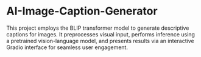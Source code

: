 # AI-Image-Caption-Generator
This project employs the BLIP transformer model to generate descriptive captions for images. It preprocesses visual input, performs inference using a pretrained vision-language model, and presents results via an interactive Gradio interface for seamless user engagement.
